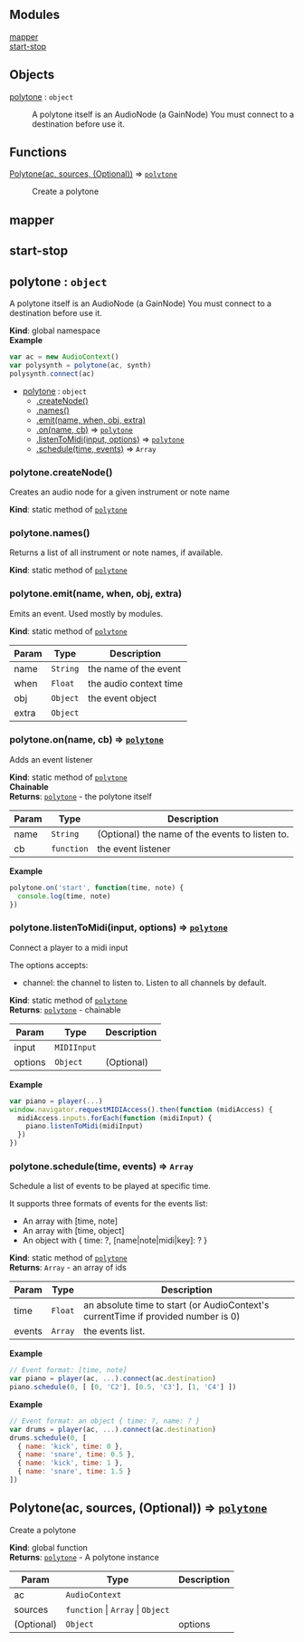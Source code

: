 ## Modules

<dl>
<dt><a href="#module_mapper">mapper</a></dt>
<dd></dd>
<dt><a href="#module_start-stop">start-stop</a></dt>
<dd></dd>
</dl>

## Objects

<dl>
<dt><a href="#polytone">polytone</a> : <code>object</code></dt>
<dd><p>A polytone itself is an AudioNode (a GainNode)
You must connect to a destination before use it.</p>
</dd>
</dl>

## Functions

<dl>
<dt><a href="#Polytone">Polytone(ac, sources, (Optional))</a> ⇒ <code><a href="#polytone">polytone</a></code></dt>
<dd><p>Create a polytone</p>
</dd>
</dl>

<a name="module_mapper"></a>

## mapper
<a name="module_start-stop"></a>

## start-stop
<a name="polytone"></a>

## polytone : <code>object</code>
A polytone itself is an AudioNode (a GainNode)
You must connect to a destination before use it.

**Kind**: global namespace  
**Example**  
```js
var ac = new AudioContext()
var polysynth = polytone(ac, synth)
polysynth.connect(ac)
```

* [polytone](#polytone) : <code>object</code>
    * [.createNode()](#polytone.createNode)
    * [.names()](#polytone.names)
    * [.emit(name, when, obj, extra)](#polytone.emit)
    * [.on(name, cb)](#polytone.on) ⇒ <code>[polytone](#polytone)</code>
    * [.listenToMidi(input, options)](#polytone.listenToMidi) ⇒ <code>[polytone](#polytone)</code>
    * [.schedule(time, events)](#polytone.schedule) ⇒ <code>Array</code>

<a name="polytone.createNode"></a>

### polytone.createNode()
Creates an audio node for a given instrument or note name

**Kind**: static method of <code>[polytone](#polytone)</code>  
<a name="polytone.names"></a>

### polytone.names()
Returns a list of all instrument or note names, if available.

**Kind**: static method of <code>[polytone](#polytone)</code>  
<a name="polytone.emit"></a>

### polytone.emit(name, when, obj, extra)
Emits an event. Used mostly by modules.

**Kind**: static method of <code>[polytone](#polytone)</code>  

| Param | Type | Description |
| --- | --- | --- |
| name | <code>String</code> | the name of the event |
| when | <code>Float</code> | the audio context time |
| obj | <code>Object</code> | the event object |
| extra | <code>Object</code> |  |

<a name="polytone.on"></a>

### polytone.on(name, cb) ⇒ <code>[polytone](#polytone)</code>
Adds an event listener

**Kind**: static method of <code>[polytone](#polytone)</code>  
**Chainable**  
**Returns**: <code>[polytone](#polytone)</code> - the polytone itself  

| Param | Type | Description |
| --- | --- | --- |
| name | <code>String</code> | (Optional) the name of the events to listen to. |
| cb | <code>function</code> | the event listener |

**Example**  
```js
polytone.on('start', function(time, note) {
  console.log(time, note)
})
```
<a name="polytone.listenToMidi"></a>

### polytone.listenToMidi(input, options) ⇒ <code>[polytone](#polytone)</code>
Connect a player to a midi input

The options accepts:

- channel: the channel to listen to. Listen to all channels by default.

**Kind**: static method of <code>[polytone](#polytone)</code>  
**Returns**: <code>[polytone](#polytone)</code> - chainable  

| Param | Type | Description |
| --- | --- | --- |
| input | <code>MIDIInput</code> |  |
| options | <code>Object</code> | (Optional) |

**Example**  
```js
var piano = player(...)
window.navigator.requestMIDIAccess().then(function (midiAccess) {
  midiAccess.inputs.forEach(function (midiInput) {
    piano.listenToMidi(midiInput)
  })
})
```
<a name="polytone.schedule"></a>

### polytone.schedule(time, events) ⇒ <code>Array</code>
Schedule a list of events to be played at specific time.

It supports three formats of events for the events list:

- An array with [time, note]
- An array with [time, object]
- An object with { time: ?, [name|note|midi|key]: ? }

**Kind**: static method of <code>[polytone](#polytone)</code>  
**Returns**: <code>Array</code> - an array of ids  

| Param | Type | Description |
| --- | --- | --- |
| time | <code>Float</code> | an absolute time to start (or AudioContext's currentTime if provided number is 0) |
| events | <code>Array</code> | the events list. |

**Example**  
```js
// Event format: [time, note]
var piano = player(ac, ...).connect(ac.destination)
piano.schedule(0, [ [0, 'C2'], [0.5, 'C3'], [1, 'C4'] ])
```
**Example**  
```js
// Event format: an object { time: ?, name: ? }
var drums = player(ac, ...).connect(ac.destination)
drums.schedule(0, [
  { name: 'kick', time: 0 },
  { name: 'snare', time: 0.5 },
  { name: 'kick', time: 1 },
  { name: 'snare', time: 1.5 }
])
```
<a name="Polytone"></a>

## Polytone(ac, sources, (Optional)) ⇒ <code>[polytone](#polytone)</code>
Create a polytone

**Kind**: global function  
**Returns**: <code>[polytone](#polytone)</code> - A polytone instance  

| Param | Type | Description |
| --- | --- | --- |
| ac | <code>AudioContext</code> |  |
| sources | <code>function</code> &#124; <code>Array</code> &#124; <code>Object</code> |  |
| (Optional) | <code>Object</code> | options |

